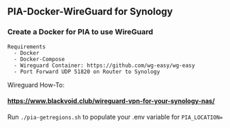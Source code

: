 ## PIA-Docker-WireGuard for Synology
### Create a Docker for PIA to use WireGuard

```
Requirements
  - Docker
  - Docker-Compose
  - Wireguard Container: https://github.com/wg-easy/wg-easy
  - Port Forward UDP 51820 on Router to Synology
```

Wireguard How-To:
#### https://www.blackvoid.club/wireguard-vpn-for-your-synology-nas/

Run `./pia-getregions.sh` to populate your .env variable for `PIA_LOCATION=`



